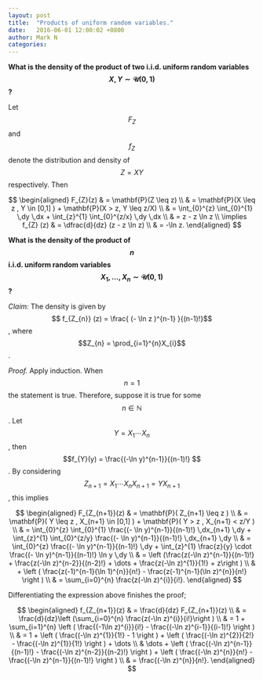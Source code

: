 ```yaml
---
layout: post
title:  "Products of uniform random variables."
date:   2016-06-01 12:00:02 +0800
author: Mark N
categories:
---
```


**What is the density of the product of two i.i.d. uniform random variables $$X, Y \sim \mathcal{U}(0,1)$$?**

Let $$F_{Z}$$ and $$f_{Z}$$ denote the distribution and density of $$Z = XY$$ respectively. Then

$$ 
\begin{aligned}
F_{Z}(z) & = \mathbf{P}(Z \leq z) \\
& = \mathbf{P}(X \leq z , Y \in [0,1] ) + \mathbf{P}(X > z, Y \leq z/X) \\
& = \int_{0}^{z} \int_{0}^{1} \,dy \,dx + \int_{z}^{1} \int_{0}^{z/x} \,dy \,dx \\
& = z - z \ln z \\
\implies f_{Z} (z) 
& = \dfrac{d}{dz} (z - z \ln z) \\
& = -\ln z.
\end{aligned} 
$$

**What is the density of the product of $$n$$ i.i.d. uniform random variables $$X_{1}, \dots,X_{n} \sim \mathcal{U}(0,1)$$?**

*Claim:* The density is given by $$ f_{Z_{n}} (z) = \frac{ (- \ln z )^{n-1} }{(n-1)!}$$, where $$Z_{n} = \prod_{i=1}^{n}X_{i}$$.

*Proof.* Apply induction. When $$n = 1$$ the statement is true. Therefore, suppose it is true for some $$ n \in \mathbb{N} $$. Let $$Y = X_{1} \cdots X_{n}$$, then $$f_{Y}(y) = \frac{(-\ln y)^{n-1}}{(n-1)!} $$. By considering $$Z_{n+1} = X_{1} \cdots X_{n}X_{n+1} = Y X_{n+1}$$, this implies

$$
\begin{aligned}
F_{Z_{n+1}}(z) & = \mathbf{P}( Z_{n+1} \leq z ) \\
& = \mathbf{P}( Y \leq z , X_{n+1} \in [0,1] ) + \mathbf{P}( Y > z , X_{n+1} < z/Y ) \\
& = \int_{0}^{z} \int_{0}^{1} \frac{(- \ln y)^{n-1}}{(n-1)!} \,dx_{n+1} \,dy + \int_{z}^{1} \int_{0}^{z/y} \frac{(- \ln y)^{n-1}}{(n-1)!} \,dx_{n+1} \,dy \\
& = \int_{0}^{z} \frac{(- \ln y)^{n-1}}{(n-1)!} \,dy + \int_{z}^{1} \frac{z}{y} \cdot \frac{(- \ln y)^{n-1}}{(n-1)!} \ln y \,dy \\
& = \left (\frac{z(-\ln z)^{n-1}}{(n-1)!} + \frac{z(-\ln z)^{n-2}}{(n-2)!} + \dots + \frac{z(-\ln z)^{1}}{1!} + z\right ) \\
& + \left ( \frac{z(-1)^{n-1}(\ln 1)^{n}}{n!} - \frac{z(-1)^{n-1}(\ln z)^{n}}{n!} \right ) \\
& = \sum_{i=0}^{n} \frac{z(-\ln z)^{i}}{i!}.
\end{aligned} 
$$

Differentiating the expression above finishes the proof;

$$ 
\begin{aligned}
f_{Z_{n+1}}(z) & = \frac{d}{dz} F_{Z_{n+1}}(z) \\
& = \frac{d}{dz}\left (\sum_{i=0}^{n} \frac{z(-\ln z)^{i}}{i!}\right ) \\
& = 1 + \sum_{i=1}^{n} \left ( \frac{(-1\ln z)^{i}}{i!} - \frac{(-\ln z)^{i-1}}{(i-1)!} \right ) \\
& = 1 + \left ( \frac{(-\ln z)^{1}}{1!} - 1 \right ) + \left ( \frac{(-\ln z)^{2}}{2!} - \frac{(-\ln z)^{1}}{1!} \right ) + \dots \\
& \dots + \left ( \frac{(-\ln z)^{n-1}}{(n-1)!} - \frac{(-\ln z)^{n-2}}{(n-2)!} \right ) + \left ( \frac{(-\ln z)^{n}}{n!} - \frac{(-\ln z)^{n-1}}{(n-1)!} \right ) \\
& = \frac{(-\ln z)^{n}}{n!}.
\end{aligned} 
$$